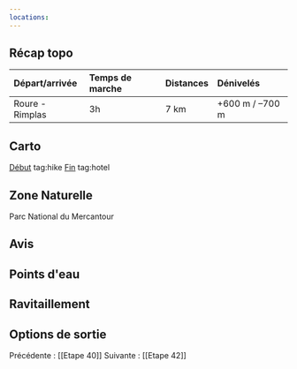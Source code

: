 ```yaml
---
locations: 
---
```

## Récap topo

| Départ/arrivée                | Temps de marche | Distances | Dénivelés         |
| :---------------------------- | :-------------- | :-------- | :---------------- |
| Roure - Rimplas               | 3h              | 7 km      | +600 m / –700 m   |

## Carto  
[Début](geo:44.090547,7.088384) tag:hike
[Fin](geo:44.063696,7.13121) tag:hotel
## Zone Naturelle
Parc National du Mercantour
## Avis

## Points d'eau

## Ravitaillement

## Options de sortie

Précédente : [[Etape 40]]
Suivante : [[Etape 42]]